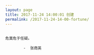 ```yaml
---
layout: page
title: 2017-11-24 14:00:01 创建
permalink: /2017-11-24-14-00-fortune/
---
```

```

危莫危于任疑。

        -  张商英

```

